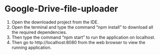 # Google-Drive-file-uploader
1. Open the downloaded project from the IDE.
2. Open the terminal and type the command “npm install” to download all the required dependencies.
3. Then type the command “npm start” to run the application on localhost.
4. Then go to http://localhost:8080 from the web browser to view the running application. 
